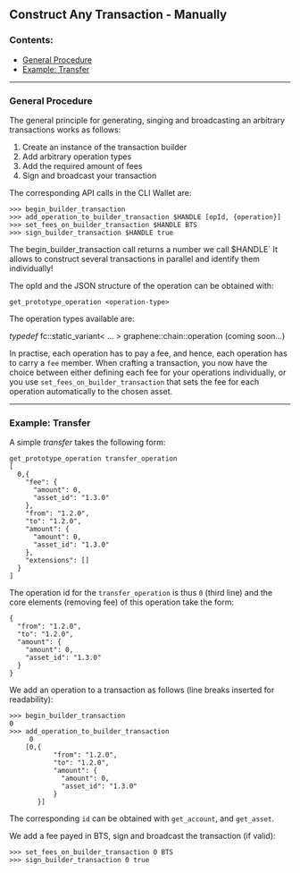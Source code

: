 ## Construct Any Transaction - Manually

### Contents:
- [General Procedure](/developers/7_tutorials/07_construct_transaction.md#general-procedure)
- [Example: Transfer](/developers/7_tutorials/07_construct_transaction.md#example-transfer)

***

### General Procedure

The general principle for generating, singing and broadcasting an arbitrary transactions works as follows:

1. Create an instance of the transaction builder
1. Add arbitrary operation types
1. Add the required amount of fees
1. Sign and broadcast your transaction

The corresponding API calls in the CLI Wallet are:

    >>> begin_builder_transaction
    >>> add_operation_to_builder_transaction $HANDLE [opId, {operation}]
    >>> set_fees_on_builder_transaction $HANDLE BTS
    >>> sign_builder_transaction $HANDLE true

The begin_builder_transaction call returns a number we call $HANDLE` It allows to construct several transactions in parallel and identify them individually!

The opId and the JSON structure of the operation can be obtained with:

    get_prototype_operation <operation-type>

The operation types available are:

_typedef_  fc::static_variant< ... > graphene::chain::operation (coming soon...)

In practise, each operation has to pay a fee, and hence, each operation has to carry a `fee` member. When crafting a transaction, you now have the choice between either defining each fee for your operations individually, or you use `set_fees_on_builder_transaction` that sets the fee for each operation automatically to the chosen asset.

***

### Example: Transfer

A simple _transfer_ takes the following form:

    get_prototype_operation transfer_operation
    [
      0,{
        "fee": {
          "amount": 0,
          "asset_id": "1.3.0"
        },
        "from": "1.2.0",
        "to": "1.2.0",
        "amount": {
          "amount": 0,
          "asset_id": "1.3.0"
        },
        "extensions": []
      }
    ]

The operation id for the `transfer_operation` is thus `0` (third line) and the core elements (removing fee) of this operation take the form:

    {
      "from": "1.2.0",
      "to": "1.2.0",
      "amount": {
        "amount": 0,
        "asset_id": "1.3.0"
      }
    }

We add an operation to a transaction as follows (line breaks inserted for readability):

    >>> begin_builder_transaction
    0
    >>> add_operation_to_builder_transaction
         0
        [0,{
               "from": "1.2.0",
               "to": "1.2.0",
               "amount": {
                 "amount": 0,
                 "asset_id": "1.3.0"
               }
           }]

The corresponding `id` can be obtained with `get_account`, and `get_asset`.

We add a fee payed in BTS, sign and broadcast the transaction (if valid):

    >>> set_fees_on_builder_transaction 0 BTS
    >>> sign_builder_transaction 0 true

